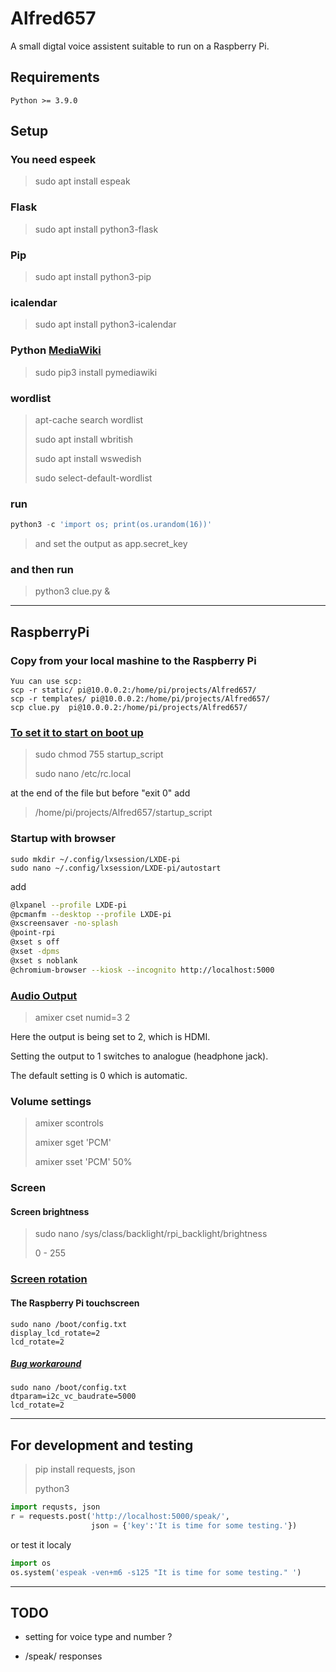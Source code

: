 
# Alfred657 #

A small digtal voice assistent suitable to run on a Raspberry Pi.

## Requirements

    Python >= 3.9.0

## Setup ##

### You need espeek ###

> sudo apt install espeak

### Flask ###

> sudo apt install python3-flask

### Pip ###

> sudo apt install python3-pip

### icalendar ###

> sudo apt install python3-icalendar

### Python [MediaWiki](https://pymediawiki.readthedocs.io/en/latest/index.html) ###

> sudo pip3 install pymediawiki

### wordlist ###

> apt-cache search wordlist
>
> sudo apt install wbritish
>
> sudo apt install wswedish
>
> sudo select-default-wordlist

### run ###

``` Python
python3 -c 'import os; print(os.urandom(16))'
```

> and set the output as app.secret_key

### and then run ###

> python3 clue.py &

----

## RaspberryPi ##

### Copy from your local mashine to the Raspberry Pi ###

    Yuu can use scp:
    scp -r static/ pi@10.0.0.2:/home/pi/projects/Alfred657/
    scp -r templates/ pi@10.0.0.2:/home/pi/projects/Alfred657/
    scp clue.py  pi@10.0.0.2:/home/pi/projects/Alfred657/

### [To set it to start on boot up](http://www.raspberry-projects.com/pi/pi-operating-systems/raspbian/scripts "Setup") ###

>sudo chmod 755 startup_script
>
>sudo nano /etc/rc.local

at the end of the file but before "exit 0" add

>/home/pi/projects/Alfred657/startup_script

### Startup with browser ###

    sudo mkdir ~/.config/lxsession/LXDE-pi
    sudo nano ~/.config/lxsession/LXDE-pi/autostart

add

``` bash
@lxpanel --profile LXDE-pi
@pcmanfm --desktop --profile LXDE-pi
@xscreensaver -no-splash
@point-rpi
@xset s off
@xset -dpms
@xset s noblank
@chromium-browser --kiosk --incognito http://localhost:5000
```

### [Audio Output](https://www.raspberrypi.org/documentation/configuration/audio-config.md "Audio Output") ###

> amixer cset numid=3 2

 Here the output is being set to 2, which is HDMI.

 Setting the output to 1 switches to analogue (headphone jack).

 The default setting is 0 which is automatic.

### Volume settings ###

> amixer scontrols
>
> amixer sget 'PCM'
>
> amixer sset 'PCM' 50%

### Screen ###

#### Screen brightness ####

> sudo nano /sys/class/backlight/rpi_backlight/brightness
>
> 0 - 255

### [Screen rotation](https://www.raspberrypi.com/documentation/accessories/display.html) ###

#### The Raspberry Pi touchscreen
    
    sudo nano /boot/config.txt
    display_lcd_rotate=2
    lcd_rotate=2

##### [Bug workaround](https://github.com/raspberrypi/linux/issues/4686) ####

    sudo nano /boot/config.txt
    dtparam=i2c_vc_baudrate=5000
    lcd_rotate=2

----

## For development and testing ##

> pip install requests, json
>
> python3

``` python
import requsts, json
r = requests.post('http://localhost:5000/speak/',
                  json = {'key':'It is time for some testing.'})
```

or test it localy

``` python
import os
os.system('espeak -ven+m6 -s125 "It is time for some testing." ')
```

----

## TODO ##

* setting for voice type and number ?

* /speak/ responses
